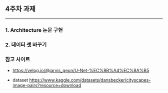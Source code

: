 ## 4주차 과제
----

### 1. Architecture 논문 구현

### 2. 데이터 셋 바꾸기


### 참고 사이트

- https://velog.io/@jarvis_geun/U-Net-%EC%8B%A4%EC%8A%B5

- dataset
  https://www.kaggle.com/datasets/dansbecker/cityscapes-image-pairs?resource=download 
